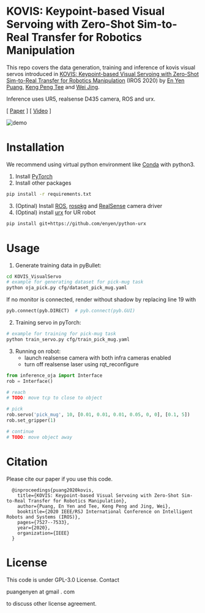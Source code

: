 # KOVIS: Keypoint-based Visual Servoing with Zero-Shot Sim-to-Real Transfer for Robotics Manipulation

This repo covers the data generation, training and inference of kovis visual servos introduced in 
[KOVIS: Keypoint-based Visual Servoing with Zero-Shot Sim-to-Real Transfer for Robotics Manipulation](https://arxiv.org/abs/2007.13960) (IROS 2020) 
by [En Yen Puang](https://scholar.google.com/citations?user=jePmCqAAAAAJ), 
[Keng Peng Tee](https://scholar.google.com/citations?user=xO_OuigAAAAJ) and 
[Wei Jing](https://scholar.google.com/citations?user=12L_IZMAAAAJ).

Inference uses UR5, realsense D435 camera, ROS and urx.

[ [Paper](https://arxiv.org/abs/2007.13960) ] [ [Video](https://www.youtube.com/watch?v=gfBJBR2tDzA) ]

![demo](demo.gif)

# Installation
We recommend using virtual python environment like [Conda](https://docs.conda.io/en/latest/miniconda.html) with python3.
1. Install [PyTorch](https://pytorch.org/)
2. Install other packages
```bash
pip install -r requirements.txt 
```

3. (Optinal) Install [ROS](http://wiki.ros.org/ROS/Installation), [rospkg](http://wiki.ros.org/rospkg) and [RealSense](https://github.com/IntelRealSense/realsense-ros) camera driver
3. (Optinal) install [urx](https://github.com/SintefManufacturing/python-urx) for UR robot
```bash
pip install git+https://github.com/enyen/python-urx
```

# Usage

1. Generate training data in pyBullet:

```bash
cd KOVIS_VisualServo
# example for generating dataset for pick-mug task
python oja_pick.py cfg/dataset_pick_mug.yaml
```

If no monitor is connected, render without shadow by replacing line 19 with
```python
pyb.connect(pyb.DIRECT)  # pyb.connect(pyb.GUI)
```

2. Training servo in pyTorch:

```bash
# example for training for pick-mug task
python train_servo.py cfg/train_pick_mug.yaml
```

3. Running on robot:
    -   launch realsense camera with both infra cameras enabled
    -   turn off realsense laser using rqt_reconfigure
```python
from inference_oja import Interface
rob = Interface()

# reach
# TODO: move tcp to close to object

# pick
rob.servo('pick_mug', 10, [0.01, 0.01, 0.01, 0.05, 0, 0], [0.1, 5])
rob.set_gripper(1)

# continue
# TODO: move object away
```

# Citation
Please cite our paper if you use this code.

      @inproceedings{puang2020kovis,
        title={KOVIS: Keypoint-based Visual Servoing with Zero-Shot Sim-to-Real Transfer for Robotics Manipulation},
        author={Puang, En Yen and Tee, Keng Peng and Jing, Wei},
        booktitle={2020 IEEE/RSJ International Conference on Intelligent Robots and Systems (IROS)},
        pages={7527--7533},
        year={2020},
        organization={IEEE}
      }

# License
This code is under GPL-3.0 License. Contact

puangenyen at gmail . com 

to discuss other license agreement.
